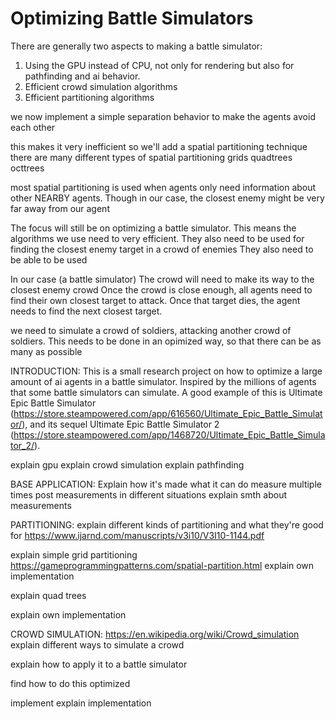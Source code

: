 # Optimizing Battle Simulators




There are generally two aspects to making a battle simulator:
1. Using the GPU instead of CPU, not only for rendering but also for pathfinding and ai behavior.
2. Efficient crowd simulation algorithms
3. Efficient partitioning algorithms


we now implement a simple separation behavior to make the agents avoid each other

this makes it very inefficient
so we'll add a spatial partitioning technique
there are many different types of spatial partitioning
grids
quadtrees
octtrees

most spatial partitioning is used when agents only need information about other NEARBY agents.
Though in our case, the closest enemy might be very far away from our agent






The focus will still be on optimizing a battle simulator.
This means the algorithms we use need to very efficient.
They also need to be used for finding the closest enemy target in a crowd of enemies
They also need to be able to be used


In our case (a battle simulator)
The crowd will need to make its way to the closest enemy crowd
Once the crowd is close enough, all agents need to find their own closest target to attack.
Once that target dies, the agent needs to find the next closest target.


we need to simulate a crowd of soldiers, attacking another crowd of soldiers. This needs to be done in an opimized way, so that there can be as many as possible





INTRODUCTION:
This is a small research project on how to optimize a large amount of ai agents in a battle simulator.
Inspired by the millions of agents that some battle simulators can simulate. A good example of this is Ultimate Epic Battle Simulator (https://store.steampowered.com/app/616560/Ultimate_Epic_Battle_Simulator/), and its sequel Ultimate Epic Battle Simulator 2 (https://store.steampowered.com/app/1468720/Ultimate_Epic_Battle_Simulator_2/).


explain gpu
explain crowd simulation
explain pathfinding




BASE APPLICATION:
Explain how it's made
what it can do
measure multiple times
post measurements in different situations
explain smth about measurements





PARTITIONING:
explain different kinds of partitioning and what they're good for
https://www.ijarnd.com/manuscripts/v3i10/V3I10-1144.pdf

explain simple grid partitioning
https://gameprogrammingpatterns.com/spatial-partition.html
explain own implementation

explain quad trees

explain own implementation




CROWD SIMULATION:
https://en.wikipedia.org/wiki/Crowd_simulation
explain different ways to simulate a crowd

explain how to apply it to a battle simulator

find how to do this optimized

implement
explain implementation












